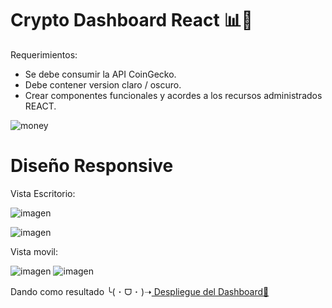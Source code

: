 # Crypto Dashboard React 📊💸
Requerimientos:
- Se debe consumir la API CoinGecko.
- Debe contener version claro / oscuro.
- Crear componentes funcionales y acordes a los recursos administrados REACT.
  
![money](https://github.com/karolgalindo02/crypto-dashboard/assets/122057880/2cecc786-a7a4-4478-81d6-40dd8f5bbbeb)

# Diseño Responsive

Vista Escritorio: 

![imagen](https://github.com/karolgalindo02/crypto-dashboard/assets/122057880/c50ca35f-9acd-433c-99b4-850e4d226f97)

![imagen](https://github.com/karolgalindo02/crypto-dashboard/assets/122057880/7fe4d576-b161-40ea-a872-c650a1e6e892)

Vista movil:

![imagen](https://github.com/karolgalindo02/crypto-dashboard/assets/122057880/d3084030-f6d3-41be-885a-11235412976b)
![imagen](https://github.com/karolgalindo02/crypto-dashboard/assets/122057880/a6bd1a78-b44e-488e-87da-521949693c9c)

Dando como resultado
╰⁠(⁠ ⁠･⁠ ⁠ᗜ⁠ ⁠･⁠ ⁠)⁠➝<a href="https://crypto-dashboard-nb5hrzru3-karolgalindo02.vercel.app/"> Despliegue del Dashboard💸</a>
